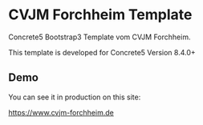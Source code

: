 # CVJM Forchheim Template
Concrete5 Bootstrap3 Template vom CVJM Forchheim.

This template is developed for Concrete5 Version 8.4.0+

## Demo
You can see it in production on this site:

https://www.cvjm-forchheim.de
